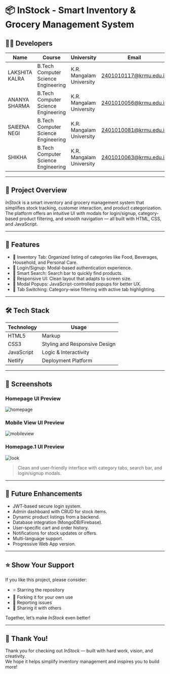 # 📦 InStock - Smart Inventory & Grocery Management System

## 👩‍💻 Developers

| Name            | Course                              | University              | Email                          |
|-----------------|-------------------------------------|--------------------------|--------------------------------|
| LAKSHITA KALRA  | B.Tech Computer Science Engineering | K.R. Mangalam University | 2401010117@krmu.edu.in        |
| ANANYA SHARMA   | B.Tech Computer Science Engineering | K.R. Mangalam University | 2401010056@krmu.edu.in        |
| SAIEENA NEGI    | B.Tech Computer Science Engineering | K.R. Mangalam University | 2401010081@krmu.edu.in        |
| SHIKHA          | B.Tech Computer Science Engineering | K.R. Mangalam University | 2401010063@krmu.edu.in        |

---

## 🚀 Project Overview

*InStock* is a smart inventory and grocery management system that simplifies stock tracking, customer interaction, and product categorization. The platform offers an intuitive UI with modals for login/signup, category-based product filtering, and smooth navigation — all built with HTML, CSS, and JavaScript.

---

## 🌟 Features

- 🛒 Inventory Tab: Organized listing of categories like Food, Beverages, Household, and Personal Care.
- 🔐 Login/Signup: Modal-based authentication experience.
- 🧠 Smart Search: Search bar to quickly find products.
- 🎨 Responsive UI: Clean layout that adapts to screen size.
- 🧾 Modal Popups: JavaScript-controlled popups for better UX.
- 🎯 Tab Switching: Category-wise filtering with active tab highlighting.

---

## 🛠 Tech Stack

| Technology      | Usage                         |
|----------------|-------------------------------|
| HTML5           | Markup                        |
| CSS3            | Styling and Responsive Design |
| JavaScript      | Logic & Interactivity         |
| Netlify         | Deployment Platform           |

---

## 📸 Screenshots

### Homepage UI Preview
![homepage](https://github.com/user-attachments/assets/0db13055-c8d1-4e97-8e77-7c8d1ad8ed84)
### Mobile View UI Preview
![mobileview](https://github.com/user-attachments/assets/f39699e4-5902-4267-b256-b20cb247e51e)
### Homepage.1 UI Preview
![look](https://github.com/user-attachments/assets/eeb1aef7-a979-41e7-be0f-3c8fa9961179)

> Clean and user-friendly interface with category tabs, search bar, and login/signup modals.

---

## 🔮 Future Enhancements

- JWT-based secure login system.
- Admin dashboard with CRUD for stock items.
- Dynamic product listings from a backend.
- Database integration (MongoDB/Firebase).
- User-specific cart and order history.
- Notifications for stock updates or offers.
- Multi-language support.
- Progressive Web App version.

---

## ⭐ Show Your Support

If you like this project, please consider:

- ⭐ Starring the repository  
- 🍴 Forking it for your own use  
- 🐛 Reporting issues  
- 📢 Sharing it with others

Together, let’s make *InStock* even better!

---

## 🙏 Thank You!

Thank you for checking out *InStock* — built with hard work, vision, and creativity.  
We hope it helps simplify inventory management and inspires you to build more!

